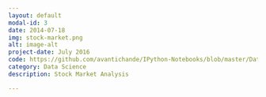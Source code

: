 ```yaml
---
layout: default
modal-id: 3
date: 2014-07-18
img: stock-market.png
alt: image-alt
project-date: July 2016
code: https://github.com/avantichande/IPython-Notebooks/blob/master/Data%20Project%202%20-%20Stock%20market%20Analysis.ipynb
category: Data Science
description: Stock Market Analysis

---
```

